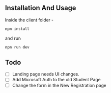 ## Installation And Usage

Inside the client folder -

```bash
npm install
```

and run

```bash
npm run dev
```

## Todo

- [ ] Landing page needs UI changes.
- [ ] Add Microsoft Auth to the old Student Page
- [ ] Change the form in the New Registration page
